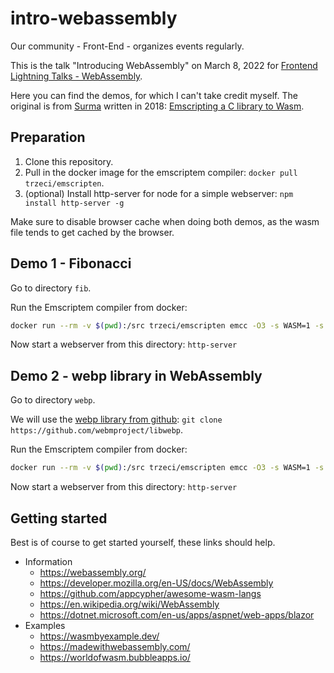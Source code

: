# intro-webassembly

Our community - Front-End - organizes events regularly.

This is the talk "Introducing WebAssembly" on March 8, 2022 for [Frontend Lightning Talks - WebAssembly](https://www.meetup.com/sogeti-frontend/events/282711845/).

Here you can find the demos, for which I can't take credit myself. The original is from [Surma](https://twitter.com/dassurma) written in 2018: [Emscripting a C library to Wasm](https://developers.google.com/web/updates/2018/03/emscripting-a-c-library).

## Preparation

1. Clone this repository.
1. Pull in the docker image for the emscriptem compiler:
`docker pull trzeci/emscripten`.
1. (optional) Install http-server for node for a simple webserver:
`npm install http-server -g`

Make sure to disable browser cache when doing both demos, as the wasm file tends to get cached by the browser.

## Demo 1 - Fibonacci

Go to directory `fib`.

Run the Emscriptem compiler from docker:
``` bash
docker run --rm -v $(pwd):/src trzeci/emscripten emcc -O3 -s WASM=1 -s EXTRA_EXPORTED_RUNTIME_METHODS='["cwrap"]' fib.c
```

Now start a webserver from this directory:
`http-server`

## Demo 2 - webp library in WebAssembly

Go to directory `webp`.

We will use the [webp library from github](https://github.com/webmproject/libwebp):
`git clone https://github.com/webmproject/libwebp`.

Run the Emscriptem compiler from docker:
``` bash
docker run --rm -v $(pwd):/src trzeci/emscripten emcc -O3 -s WASM=1 -s EXTRA_EXPORTED_RUNTIME_METHODS='["cwrap"]' -s ALLOW_MEMORY_GROWTH=1 -I libwebp webp.c libwebp/src/{dec,dsp,demux,enc,mux,utils}/*.c
```

Now start a webserver from this directory:
`http-server`

## Getting started

Best is of course to get started yourself, these links should help.

- Information
  - https://webassembly.org/
  - https://developer.mozilla.org/en-US/docs/WebAssembly
  - https://github.com/appcypher/awesome-wasm-langs
  - https://en.wikipedia.org/wiki/WebAssembly
  - https://dotnet.microsoft.com/en-us/apps/aspnet/web-apps/blazor
- Examples
  - https://wasmbyexample.dev/
  - https://madewithwebassembly.com/
  - https://worldofwasm.bubbleapps.io/
